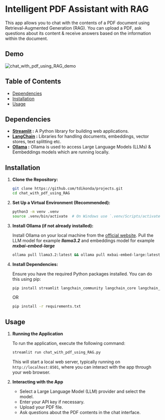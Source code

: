 # Intelligent PDF Assistant with RAG

This app allows you to chat with the contents of a PDF document using Retrieval-Augmented Generation (RAG). You can upload a PDF, ask questions about its content & receive answers based on the information within the document.

## Demo

![chat_with_pdf_using_RAG_demo](demo/chat_with_PDF_using_RAG.gif)

## Table of Contents

- [Dependencies](#dependencies)
- [Installation](#installation)
- [Usage](#usage)

## Dependencies

- **[Streamlit](https://streamlit.io/) :** A Python library for building web applications.
- **[LangChain](https://www.langchain.com/) :** Libraries for handling documents, embeddings, vector stores, text splitting etc.
- **[Ollama](https://ollama.com/) :** Ollama is used to access Large Language Models (LLMs) & Eembeddings models which are running locally.

## Installation

1. **Clone the Repository:**

   ```bash
   git clone https://github.com/tdikonda/projects.git
   cd chat_with_pdf_using_RAG
   ```

2. **Set Up a Virtual Environment (Recommended):**

   ```bash
   python3 -m venv .venv
   source .venv/bin/activate  # On Windows use `.venv/Scripts/activate.bat`
   ```

3. **Install Ollama (if not already installed):**

   Install Ollama on your local machine from the [official website](https://ollama.com/). Pull the LLM model for example ***llama3.2*** and embeddings model for example ***mxbai-embed-large***

   ```bash
   ollama pull llama3.2:latest && ollama pull mxbai-embed-large:latest
   ```

4. **Install Dependencies:**

   Ensure you have the required Python packages installed. You can do this using pip:

   ```bash
   pip install streamlit langchain_community langchain_core langchain_experimental langchain_ollama pdfplumber
   ```

   OR

   ```bash
   pip install -r requirements.txt
   ```

## Usage

1. **Running the Application**

   To run the application, execute the following command:

   ```bash
   streamlit run chat_with_pdf_using_RAG.py
   ```

   This will start a local web server, typically running on `http://localhost:8501`, where you can interact with the app through your web browser.

2. **Interacting with the App**

   - Select a Large Language Model (LLM) provider and select the model.
   - Enter your API key if necessary.
   - Upload your PDF file.
   - Ask questions about the PDF contents in the chat interface.
